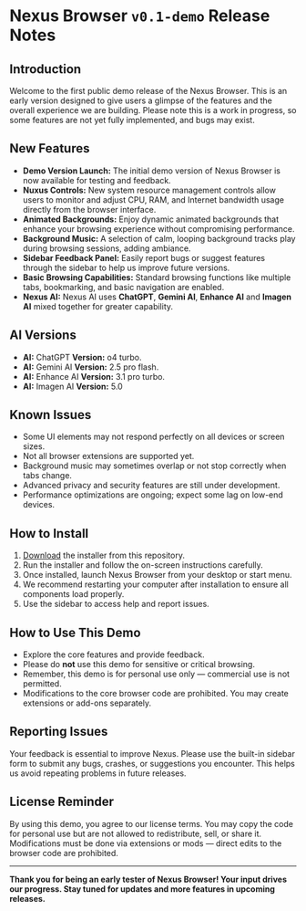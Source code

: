 # Nexus Browser `v0.1-demo` Release Notes

## Introduction
Welcome to the first public demo release of the Nexus Browser. This is an early version designed to give users a glimpse of the features and the overall experience we are building. Please note this is a work in progress, so some features are not yet fully implemented, and bugs may exist.

## New Features
- **Demo Version Launch:** The initial demo version of Nexus Browser is now available for testing and feedback.
- **Nuxus Controls:** New system resource management controls allow users to monitor and adjust CPU, RAM, and Internet bandwidth usage directly from the browser interface.
- **Animated Backgrounds:** Enjoy dynamic animated backgrounds that enhance your browsing experience without compromising performance.
- **Background Music:** A selection of calm, looping background tracks play during browsing sessions, adding ambiance.
- **Sidebar Feedback Panel:** Easily report bugs or suggest features through the sidebar to help us improve future versions.
- **Basic Browsing Capabilities:** Standard browsing functions like multiple tabs, bookmarking, and basic navigation are enabled.
- **Nexus AI:** Nexus AI uses **ChatGPT**, **Gemini AI**, **Enhance AI** and **Imagen AI** mixed together for greater capability.

## AI Versions
- **AI:** ChatGPT **Version:** o4 turbo.
- **AI:** Gemini AI **Version:** 2.5 pro flash.
- **AI:** Enhance AI **Version:** 3.1 pro turbo.
- **AI:** Imagen AI **Version:** 5.0

## Known Issues
- Some UI elements may not respond perfectly on all devices or screen sizes.
- Not all browser extensions are supported yet.
- Background music may sometimes overlap or not stop correctly when tabs change.
- Advanced privacy and security features are still under development.
- Performance optimizations are ongoing; expect some lag on low-end devices.

## How to Install
1. [Download](./Download.md) the installer from this repository.
2. Run the installer and follow the on-screen instructions carefully.
3. Once installed, launch Nexus Browser from your desktop or start menu.
4. We recommend restarting your computer after installation to ensure all components load properly.
5. Use the sidebar to access help and report issues.

## How to Use This Demo
- Explore the core features and provide feedback.
- Please do **not** use this demo for sensitive or critical browsing.
- Remember, this demo is for personal use only — commercial use is not permitted.
- Modifications to the core browser code are prohibited. You may create extensions or add-ons separately.

## Reporting Issues
Your feedback is essential to improve Nexus. Please use the built-in sidebar form to submit any bugs, crashes, or suggestions you encounter. This helps us avoid repeating problems in future releases.

## License Reminder
By using this demo, you agree to our license terms. You may copy the code for personal use but are not allowed to redistribute, sell, or share it. Modifications must be done via extensions or mods — direct edits to the browser code are prohibited.

---

**Thank you for being an early tester of Nexus Browser! Your input drives our progress. Stay tuned for updates and more features in upcoming releases.**
